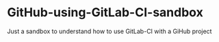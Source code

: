 # GitHub-using-GitLab-CI-sandbox
Just a sandbox to understand how to use GitLab-CI with a GiHub project
